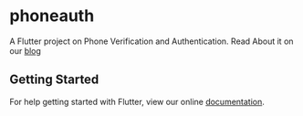 # phoneauth

A Flutter project on Phone Verification and Authentication.
Read About it on our [blog](http://www.blog.cavdy.com/flutter/flutter-tutorial-phone-verification-and-authentication/)

## Getting Started

For help getting started with Flutter, view our online
[documentation](https://flutter.io/).
